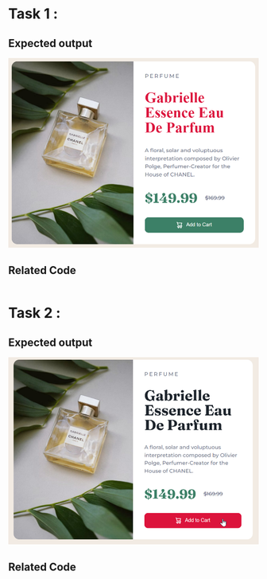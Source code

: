 # Task 1 : 


## Expected output

![Expected Output](./ass9.1-after.png)

## Related Code

```
```
# Task 2 : 


## Expected output

![Expected Output](./ass9.2-after.png)

## Related Code

```
```